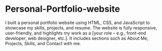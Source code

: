 # Personal-Portfolio-website
I built a personal portfolio website using HTML, CSS, and JavaScript to showcase my skills, projects, and resume. The website is fully responsive, user-friendly, and highlights my work as a [your role – e.g., front-end developer, web designer, etc.]. It includes sections such as About Me, Projects, Skills, and Contact with me.
